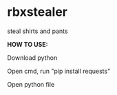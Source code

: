 # rbxstealer
steal shirts and pants

**HOW TO USE:**

Download python

Open cmd, run "pip install requests"

Open python file
